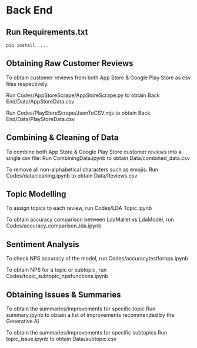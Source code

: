 # Back End

## Run Requirements.txt
```
pip install ....
```

## Obtaining Raw Customer Reviews
To obtain customer reviews from both App Store & Google Play Store as csv files respectively. 

Run Codes/AppStoreScrape/AppStoreScrape.py to obtain Back End/Data/AppStoreData.csv

Run Codes/PlayStoreScrape/JsonToCSV.mjs to obtain Back End/Data/PlayStoreData.csv


## Combining & Cleaning of Data
To combine both App Store & Google Play Store customer reviews into a single csv file: 
Run CombiningData.ipynb to obtain Data/combined_data.csv

To remove all non-alphabetical characters such as emojis:
Run Codes/datacleaning.ipynb to obtain Data/Reviews.csv

## Topic Modelling
To assign topics to each review, run Codes/LDA Topic.ipynb

To obtain accuracy comparison between LdaMallet vs LdaModel, run Codes/accuracy_comparison_lda.ipynb

## Sentiment Analysis
To check NPS accuracy of the model, run Codes/accuracytestfornps.ipynb

To obtain NPS for a topic or subtopic, run Codes/topic_subtopic_npsfunctions.ipynb


## Obtaining Issues & Summaries 

To obtain the summaries/improvements for specific topic
Run summary.ipynb to obtain a list of improvements recommended by the Generative AI

To obtain the summaries/improvements for specific subtopics
Run topic_issue.ipynb to obtain Data/subtopic.csv





